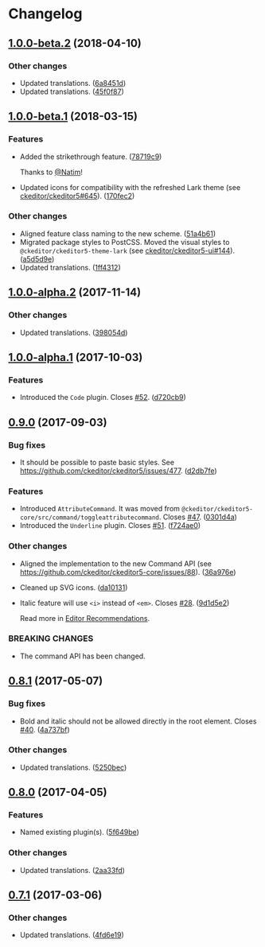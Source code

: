 Changelog
=========

## [1.0.0-beta.2](https://github.com/ckeditor/ckeditor5-basic-styles/compare/v1.0.0-beta.1...v1.0.0-beta.2) (2018-04-10)

### Other changes

* Updated translations. ([6a8451d](https://github.com/ckeditor/ckeditor5-basic-styles/commit/6a8451d))
* Updated translations. ([45f0f87](https://github.com/ckeditor/ckeditor5-basic-styles/commit/45f0f87))


## [1.0.0-beta.1](https://github.com/ckeditor/ckeditor5-basic-styles/compare/v1.0.0-alpha.2...v1.0.0-beta.1) (2018-03-15)

### Features

* Added the strikethrough feature. ([78719c9](https://github.com/ckeditor/ckeditor5-basic-styles/commit/78719c9))

  Thanks to [@Natim](https://github.com/Natim)!
* Updated icons for compatibility with the refreshed Lark theme (see [ckeditor/ckeditor5#645](https://github.com/ckeditor/ckeditor5/issues/645)). ([170fec2](https://github.com/ckeditor/ckeditor5-basic-styles/commit/170fec2))

### Other changes

* Aligned feature class naming to the new scheme. ([51a4b61](https://github.com/ckeditor/ckeditor5-basic-styles/commit/51a4b61))
* Migrated package styles to PostCSS. Moved the visual styles to `@ckeditor/ckeditor5-theme-lark` (see [ckeditor/ckeditor5-ui#144](https://github.com/ckeditor/ckeditor5-ui/issues/144)). ([a5d5d9e](https://github.com/ckeditor/ckeditor5-basic-styles/commit/a5d5d9e))
* Updated translations. ([1ff4312](https://github.com/ckeditor/ckeditor5-basic-styles/commit/1ff4312))


## [1.0.0-alpha.2](https://github.com/ckeditor/ckeditor5-basic-styles/compare/v1.0.0-alpha.1...v1.0.0-alpha.2) (2017-11-14)

### Other changes

* Updated translations. ([398054d](https://github.com/ckeditor/ckeditor5-basic-styles/commit/398054d))


## [1.0.0-alpha.1](https://github.com/ckeditor/ckeditor5-basic-styles/compare/v0.9.0...v1.0.0-alpha.1) (2017-10-03)

### Features

* Introduced the `Code` plugin. Closes [#52](https://github.com/ckeditor/ckeditor5-basic-styles/issues/52). ([d720cb9](https://github.com/ckeditor/ckeditor5-basic-styles/commit/d720cb9))


## [0.9.0](https://github.com/ckeditor/ckeditor5-basic-styles/compare/v0.8.1...v0.9.0) (2017-09-03)

### Bug fixes

* It should be possible to paste basic styles. See https://github.com/ckeditor/ckeditor5/issues/477. ([d2db7fe](https://github.com/ckeditor/ckeditor5-basic-styles/commit/d2db7fe))

### Features

* Introduced `AttributeCommand`. It was moved from `@ckeditor/ckeditor5-core/src/command/toggleattributecommand`. Closes [#47](https://github.com/ckeditor/ckeditor5-basic-styles/issues/47). ([0301d4a](https://github.com/ckeditor/ckeditor5-basic-styles/commit/0301d4a))
* Introduced the `Underline` plugin. Closes [#51](https://github.com/ckeditor/ckeditor5-basic-styles/issues/51). ([f724ae0](https://github.com/ckeditor/ckeditor5-basic-styles/commit/f724ae0))

### Other changes

* Aligned the implementation to the new Command API (see https://github.com/ckeditor/ckeditor5-core/issues/88). ([36a976e](https://github.com/ckeditor/ckeditor5-basic-styles/commit/36a976e))
* Cleaned up SVG icons. ([da10131](https://github.com/ckeditor/ckeditor5-basic-styles/commit/da10131))
* Italic feature will use `<i>` instead of `<em>`. Closes [#28](https://github.com/ckeditor/ckeditor5-basic-styles/issues/28). ([9d1d5e2](https://github.com/ckeditor/ckeditor5-basic-styles/commit/9d1d5e2))

  Read more in [Editor Recommendations](http://ckeditor.github.io/editor-recommendations/features/italic.html).

### BREAKING CHANGES

* The command API has been changed.


## [0.8.1](https://github.com/ckeditor/ckeditor5-basic-styles/compare/v0.8.0...v0.8.1) (2017-05-07)

### Bug fixes

* Bold and italic should not be allowed directly in the root element. Closes [#40](https://github.com/ckeditor/ckeditor5-basic-styles/issues/40). ([4a737bf](https://github.com/ckeditor/ckeditor5-basic-styles/commit/4a737bf))

### Other changes

* Updated translations. ([5250bec](https://github.com/ckeditor/ckeditor5-basic-styles/commit/5250bec))


## [0.8.0](https://github.com/ckeditor/ckeditor5-basic-styles/compare/v0.7.1...v0.8.0) (2017-04-05)

### Features

* Named existing plugin(s). ([5f649be](https://github.com/ckeditor/ckeditor5-basic-styles/commit/5f649be))

### Other changes

* Updated translations. ([2aa33fd](https://github.com/ckeditor/ckeditor5-basic-styles/commit/2aa33fd))


## [0.7.1](https://github.com/ckeditor/ckeditor5-basic-styles/compare/v0.7.0...v0.7.1) (2017-03-06)

### Other changes

* Updated translations. ([4fd6e19](https://github.com/ckeditor/ckeditor5-basic-styles/commit/4fd6e19))
